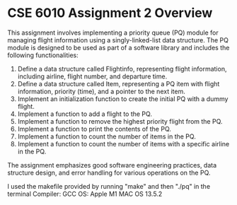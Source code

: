 # CSE 6010 Assignment 2 Overview

This assignment involves implementing a priority queue (PQ) module for managing flight information using a singly-linked-list data structure. The PQ module is designed to be used as part of a software library and includes the following functionalities:

1. Define a data structure called Flightinfo, representing flight information, including airline, flight number, and departure time.
2. Define a data structure called Item, representing a PQ item with flight information, priority (time), and a pointer to the next item.
3. Implement an initialization function to create the initial PQ with a dummy flight.
4. Implement a function to add a flight to the PQ.
5. Implement a function to remove the highest priority flight from the PQ.
6. Implement a function to print the contents of the PQ.
7. Implement a function to count the number of items in the PQ.
8. Implement a function to count the number of items with a specific airline in the PQ.

The assignment emphasizes good software engineering practices, data structure design, and error handling for various operations on the PQ.

I used the makefile provided by running "make" and then "./pq" in the terminal
Compiler: GCC
OS: Apple M1 MAC OS 13.5.2 
